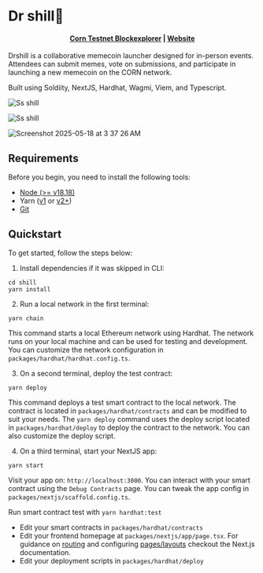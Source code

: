 # Dr shill🌽

<h4 align="center">
  <a href="https://explorer-corn-testnet-l8rm17uloq.t.conduit.xyz/address/0x8b9Fa5293f2Bec34bB5eE382eb291eAfE81AF85b?tab=txs">Corn Testnet Blockexplorer</a> |
  <a href="https://www.drshill.xyz/">Website</a>
</h4>

Drshill is a collaborative memecoin launcher designed for in-person events. Attendees can submit memes, vote on submissions, and participate in launching a new memecoin on the CORN network.

 Built using Soldiity, NextJS, Hardhat, Wagmi, Viem, and Typescript.
 
 
![Ss shill](https://github.com/user-attachments/assets/8f698de7-09b2-4f8b-a075-2f4911977e95)


![Ss shill](https://github.com/user-attachments/assets/4e4995ff-815d-4482-b7ea-ae87045f92cf)

![Screenshot 2025-05-18 at 3 37 26 AM](https://github.com/user-attachments/assets/3a1f862f-3b82-404a-b7cd-042cd0057a2b)


## Requirements

Before you begin, you need to install the following tools:

- [Node (>= v18.18)](https://nodejs.org/en/download/)
- Yarn ([v1](https://classic.yarnpkg.com/en/docs/install/) or [v2+](https://yarnpkg.com/getting-started/install))
- [Git](https://git-scm.com/downloads)

## Quickstart

To get started, follow the steps below:

1. Install dependencies if it was skipped in CLI:

```
cd shill
yarn install
```

2. Run a local network in the first terminal:

```
yarn chain
```

This command starts a local Ethereum network using Hardhat. The network runs on your local machine and can be used for testing and development. You can customize the network configuration in `packages/hardhat/hardhat.config.ts`.

3. On a second terminal, deploy the test contract:

```
yarn deploy
```

This command deploys a test smart contract to the local network. The contract is located in `packages/hardhat/contracts` and can be modified to suit your needs. The `yarn deploy` command uses the deploy script located in `packages/hardhat/deploy` to deploy the contract to the network. You can also customize the deploy script.

4. On a third terminal, start your NextJS app:

```
yarn start
```

Visit your app on: `http://localhost:3000`. You can interact with your smart contract using the `Debug Contracts` page. You can tweak the app config in `packages/nextjs/scaffold.config.ts`.

Run smart contract test with `yarn hardhat:test`

- Edit your smart contracts in `packages/hardhat/contracts`
- Edit your frontend homepage at `packages/nextjs/app/page.tsx`. For guidance on [routing](https://nextjs.org/docs/app/building-your-application/routing/defining-routes) and configuring [pages/layouts](https://nextjs.org/docs/app/building-your-application/routing/pages-and-layouts) checkout the Next.js documentation.
- Edit your deployment scripts in `packages/hardhat/deploy`
